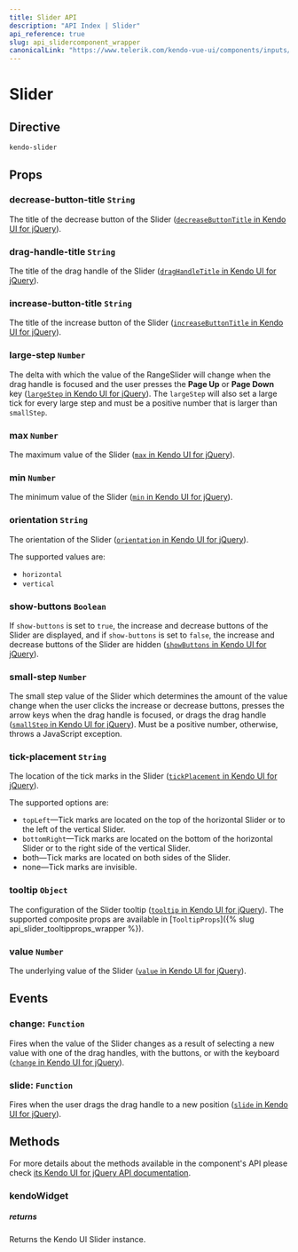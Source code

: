 ```yaml
---
title: Slider API
description: "API Index | Slider"
api_reference: true
slug: api_slidercomponent_wrapper
canonicalLink: "https://www.telerik.com/kendo-vue-ui/components/inputs/api/SliderProps/"
---
```


# Slider

## Directive

`kendo-slider`

## Props

### decrease-button-title `String`

The title of the decrease button of the Slider ([`decreaseButtonTitle` in Kendo UI for jQuery](https://docs.telerik.com/kendo-ui/api/javascript/ui/slider/configuration/decreasebuttontitle)).

### drag-handle-title `String`

The title of the drag handle of the Slider ([`dragHandleTitle` in Kendo UI for jQuery](https://docs.telerik.com/kendo-ui/api/javascript/ui/slider/configuration/draghandletitle)).

### increase-button-title `String`

The title of the increase button of the Slider ([`increaseButtonTitle` in Kendo UI for jQuery](https://docs.telerik.com/kendo-ui/api/javascript/ui/slider/configuration/increasebuttontitle)).

### large-step `Number`

The delta with which the value of the RangeSlider will change when the drag handle is focused and the user presses the **Page Up** or **Page Down** key ([`largeStep` in Kendo UI for jQuery](https://docs.telerik.com/kendo-ui/api/javascript/ui/slider/configuration/largestep)). The `largeStep` will also set a large tick for every large step and must be a positive number that is larger than `smallStep`.

### max `Number`

The maximum value of the Slider ([`max` in Kendo UI for jQuery](https://docs.telerik.com/kendo-ui/api/javascript/ui/slider/configuration/max)).

### min `Number`

The minimum value of the Slider ([`min` in Kendo UI for jQuery](https://docs.telerik.com/kendo-ui/api/javascript/ui/slider/configuration/min)).

### orientation `String`

The orientation of the Slider ([`orientation` in Kendo UI for jQuery](https://docs.telerik.com/kendo-ui/api/javascript/ui/slider/configuration/orientation)).

The supported values are:

* `horizontal`
* `vertical`

### show-buttons `Boolean`

If `show-buttons` is set to `true`, the increase and decrease buttons of the Slider are displayed, and if `show-buttons` is set to `false`, the increase and decrease buttons of the Slider are hidden ([`showButtons` in Kendo UI for jQuery](https://docs.telerik.com/kendo-ui/api/javascript/ui/slider/configuration/showbuttons)).

### small-step `Number`

The small step value of the Slider which determines the amount of the value change when the user clicks the increase or decrease buttons, presses the arrow keys when the drag handle is focused, or drags the drag handle ([`smallStep` in Kendo UI for jQuery](https://docs.telerik.com/kendo-ui/api/javascript/ui/slider/configuration/smallstep)). Must be a positive number, otherwise, throws a JavaScript exception.

### tick-placement `String`

The location of the tick marks in the Slider ([`tickPlacement` in Kendo UI for jQuery](https://docs.telerik.com/kendo-ui/api/javascript/ui/slider/configuration/tickplacement)).

The supported options are:

* `topLeft`&mdash;Tick marks are located on the top of the horizontal Slider or to the left of the vertical Slider.
* `bottomRight`&mdash;Tick marks are located on the bottom of the horizontal Slider or to the right side of the vertical Slider.
* both&mdash;Tick marks are located on both sides of the Slider.
* none&mdash;Tick marks are invisible.

### tooltip `Object`

The configuration of the Slider tooltip ([`tooltip` in Kendo UI for jQuery](https://docs.telerik.com/kendo-ui/api/javascript/ui/slider/configuration/tooltip)). The supported composite props are available in [`TooltipProps`]({% slug api_slider_tooltipprops_wrapper %}).

### value `Number`

The underlying value of the Slider ([`value` in Kendo UI for jQuery](https://docs.telerik.com/kendo-ui/api/javascript/ui/slider/configuration/value)).

## Events

### change: `Function`

Fires when the value of the Slider changes as a result of selecting a new value with one of the drag handles, with the buttons, or with the keyboard ([`change` in Kendo UI for jQuery](https://docs.telerik.com/kendo-ui/api/javascript/ui/slider/events/change)).

### slide: `Function`

Fires when the user drags the drag handle to a new position ([`slide` in Kendo UI for jQuery](https://docs.telerik.com/kendo-ui/api/javascript/ui/slider/events/slide)).

## Methods

For more details about the methods available in the component's API please check [its Kendo UI for jQuery API documentation](https://docs.telerik.com/kendo-ui/api/javascript/ui/slider#methods). 

### kendoWidget

##### returns

Returns the Kendo UI Slider instance.
